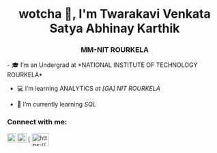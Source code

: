 <h1 align="center"> wotcha 👋, I'm Twarakavi Venkata Satya Abhinay Karthik</h1>
<h3 align="center">MM-NIT ROURKELA</h3>
- 🎓 I’m an Undergrad at *NATIONAL INSTITUTE OF TECHNOLOGY ROURKELA*

- 💻 I’m learning ANALYTICS *at [GA] NIT ROURKELA*

- 🌱 I’m currently learning *SQL*
<h3 align="left">Connect with me:</h3>
<p align="left">
<a href="https://www.linkedin.com/in/abhinay-karthik-tvs-04318623b/"><img align="left" src="https://raw.githubusercontent.com/yushi1007/yushi1007/main/images/linkedin.svg" alt="https://www.linkedin.com/in/abhinay-karthik-tvs-04318623b/" width="21px"/></a>
[<img align="left" alt="https://twitter.com/TvsAbhinay" width="22px" src="https://cdn.jsdelivr.net/npm/simple-icons@v3/icons/twitter.svg" />
<a href="https://www.instagram.com/abhinay_karthik23/"target="blank"><img align="center" src="https://raw.githubusercontent.com/yushi1007/yushi1007/main/images/instagram.svg" alt="https://www.instagram.com/abhinay_karthik23/"height="30" width="40" /></a>
